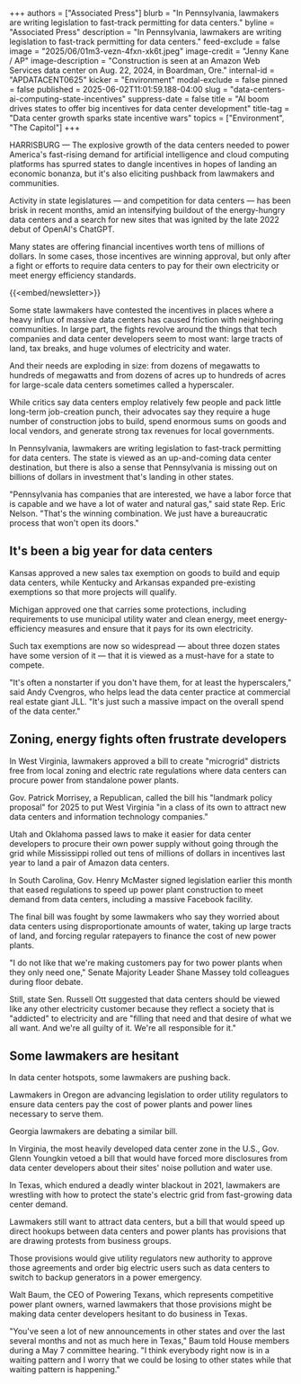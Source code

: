 +++
authors = ["Associated Press"]
blurb = "In Pennsylvania, lawmakers are writing legislation to fast-track permitting for data centers."
byline = "Associated Press"
description = "In Pennsylvania, lawmakers are writing legislation to fast-track permitting for data centers."
feed-exclude = false
image = "2025/06/01m3-vezn-4fxn-xk6t.jpeg"
image-credit = "Jenny Kane / AP"
image-description = "Construction is seen at an Amazon Web Services data center on Aug. 22, 2024, in Boardman, Ore."
internal-id = "APDATACENT0625"
kicker = "Environment"
modal-exclude = false
pinned = false
published = 2025-06-02T11:01:59.188-04:00
slug = "data-centers-ai-computing-state-incentives"
suppress-date = false
title = "AI boom drives states to offer big incentives for data center development"
title-tag = "Data center growth sparks state incentive wars"
topics = ["Environment", "The Capitol"]
+++

HARRISBURG — The explosive growth of the data centers needed to power America&#39;s fast-rising demand for artificial intelligence and cloud computing platforms has spurred states to dangle incentives in hopes of landing an economic bonanza, but it&#39;s also eliciting pushback from lawmakers and communities.

Activity in state legislatures — and competition for data centers — has been brisk in recent months, amid an intensifying buildout of the energy-hungry data centers and a search for new sites that was ignited by the late 2022 debut of OpenAI&#39;s ChatGPT.

Many states are offering financial incentives worth tens of millions of dollars. In some cases, those incentives are winning approval, but only after a fight or efforts to require data centers to pay for their own electricity or meet energy efficiency standards.

{{<embed/newsletter>}}

Some state lawmakers have contested the incentives in places where a heavy influx of massive data centers has caused friction with neighboring communities. In large part, the fights revolve around the things that tech companies and data center developers seem to most want: large tracts of land, tax breaks, and huge volumes of electricity and water.

And their needs are exploding in size: from dozens of megawatts to hundreds of megawatts and from dozens of acres up to hundreds of acres for large-scale data centers sometimes called a hyperscaler.

While critics say data centers employ relatively few people and pack little long-term job-creation punch, their advocates say they require a huge number of construction jobs to build, spend enormous sums on goods and local vendors, and generate strong tax revenues for local governments.

In Pennsylvania, lawmakers are writing legislation to fast-track permitting for data centers. The state is viewed as an up-and-coming data center destination, but there is also a sense that Pennsylvania is missing out on billions of dollars in investment that&#39;s landing in other states.

&#34;Pennsylvania has companies that are interested, we have a labor force that is capable and we have a lot of water and natural gas,&#34; said state Rep. Eric Nelson. &#34;That&#39;s the winning combination. We just have a bureaucratic process that won&#39;t open its doors.&#34;

## It&#39;s been a big year for data centers

Kansas approved a new sales tax exemption on goods to build and equip data centers, while Kentucky and Arkansas expanded pre-existing exemptions so that more projects will qualify.

Michigan approved one that carries some protections, including requirements to use municipal utility water and clean energy, meet energy-efficiency measures and ensure that it pays for its own electricity.

Such tax exemptions are now so widespread — about three dozen states have some version of it — that it is viewed as a must-have for a state to compete.

&#34;It&#39;s often a nonstarter if you don&#39;t have them, for at least the hyperscalers,&#34; said Andy Cvengros, who helps lead the data center practice at commercial real estate giant JLL. &#34;It&#39;s just such a massive impact on the overall spend of the data center.&#34;

## Zoning, energy fights often frustrate developers

In West Virginia, lawmakers approved a bill to create &#34;microgrid&#34; districts free from local zoning and electric rate regulations where data centers can procure power from standalone power plants.

Gov. Patrick Morrisey, a Republican, called the bill his &#34;landmark policy proposal&#34; for 2025 to put West Virginia &#34;in a class of its own to attract new data centers and information technology companies.&#34;

Utah and Oklahoma passed laws to make it easier for data center developers to procure their own power supply without going through the grid while Mississippi rolled out tens of millions of dollars in incentives last year to land a pair of Amazon data centers.

In South Carolina, Gov. Henry McMaster signed legislation earlier this month that eased regulations to speed up power plant construction to meet demand from data centers, including a massive Facebook facility.

The final bill was fought by some lawmakers who say they worried about data centers using disproportionate amounts of water, taking up large tracts of land, and forcing regular ratepayers to finance the cost of new power plants.

&#34;I do not like that we&#39;re making customers pay for two power plants when they only need one,&#34; Senate Majority Leader Shane Massey told colleagues during floor debate.

Still, state Sen. Russell Ott suggested that data centers should be viewed like any other electricity customer because they reflect a society that is &#34;addicted&#34; to electricity and are &#34;filling that need and that desire of what we all want. And we&#39;re all guilty of it. We&#39;re all responsible for it.&#34;

## Some lawmakers are hesitant

In data center hotspots, some lawmakers are pushing back.

Lawmakers in Oregon are advancing legislation to order utility regulators to ensure data centers pay the cost of power plants and power lines necessary to serve them.

Georgia lawmakers are debating a similar bill.

In Virginia, the most heavily developed data center zone in the U.S., Gov. Glenn Youngkin vetoed a bill that would have forced more disclosures from data center developers about their sites&#39; noise pollution and water use.

In Texas, which endured a deadly winter blackout in 2021, lawmakers are wrestling with how to protect the state&#39;s electric grid from fast-growing data center demand.

Lawmakers still want to attract data centers, but a bill that would speed up direct hookups between data centers and power plants has provisions that are drawing protests from business groups.

Those provisions would give utility regulators new authority to approve those agreements and order big electric users such as data centers to switch to backup generators in a power emergency.

Walt Baum, the CEO of Powering Texans, which represents competitive power plant owners, warned lawmakers that those provisions might be making data center developers hesitant to do business in Texas.

&#34;You&#39;ve seen a lot of new announcements in other states and over the last several months and not as much here in Texas,&#34; Baum told House members during a May 7 committee hearing. &#34;I think everybody right now is in a waiting pattern and I worry that we could be losing to other states while that waiting pattern is happening.&#34;<strong></strong>


